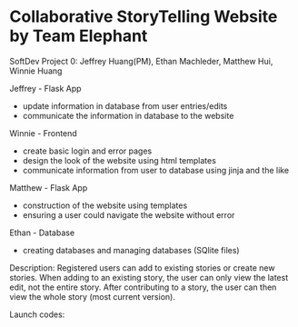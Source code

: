 # Collaborative StoryTelling Website by Team Elephant
SoftDev Project 0: Jeffrey Huang(PM), Ethan Machleder, Matthew Hui, Winnie Huang

Jeffrey - Flask App
  - update information in database from user entries/edits
  - communicate the information in database to the website

Winnie - Frontend
  - create basic login and error pages
  - design the look of the website using html templates
  - communicate information from user to database using jinja and the like

Matthew - Flask App
  - construction of the website using templates
  - ensuring a user could navigate the website without error

Ethan - Database
  - creating databases and managing databases (SQlite files) 

Description: Registered users can add to existing stories or create new stories. When adding to an existing story, the user can only view the latest edit, not the entire story. After contributing to a story, the user can then view the whole story (most current version).

Launch codes:
